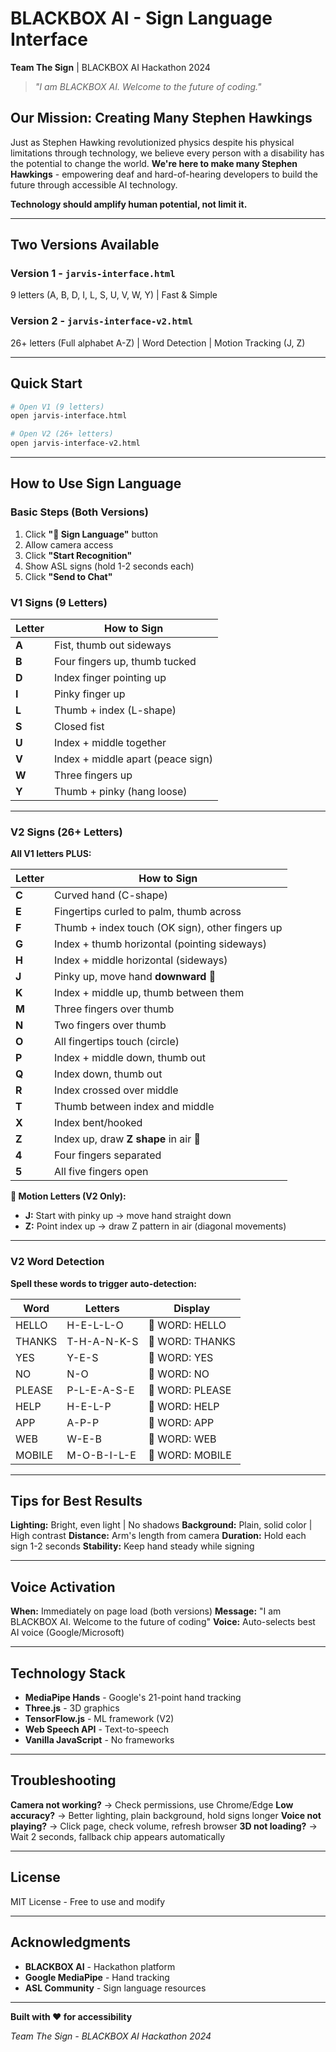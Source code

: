 # BLACKBOX AI - Sign Language Interface

**Team The Sign** | BLACKBOX AI Hackathon 2024

> *"I am BLACKBOX AI. Welcome to the future of coding."*

## **Our Mission: Creating Many Stephen Hawkings**

Just as Stephen Hawking revolutionized physics despite his physical limitations through technology, we believe every person with a disability has the potential to change the world. **We're here to make many Stephen Hawkings** - empowering deaf and hard-of-hearing developers to build the future through accessible AI technology.

**Technology should amplify human potential, not limit it.**

---

##  Two Versions Available

### Version 1 - `jarvis-interface.html`
 9 letters (A, B, D, I, L, S, U, V, W, Y) | Fast & Simple

### Version 2 - `jarvis-interface-v2.html`
26+ letters (Full alphabet A-Z) | Word Detection | Motion Tracking (J, Z)

---

##  Quick Start

```bash
# Open V1 (9 letters)
open jarvis-interface.html

# Open V2 (26+ letters)
open jarvis-interface-v2.html
```

---

##  How to Use Sign Language

### Basic Steps (Both Versions)

1. Click **"👋 Sign Language"** button
2. Allow camera access
3. Click **"Start Recognition"**
4. Show ASL signs (hold 1-2 seconds each)
5. Click **"Send to Chat"**

### V1 Signs (9 Letters)

| Letter | How to Sign |
|--------|-------------|
| **A** | Fist, thumb out sideways |
| **B** | Four fingers up, thumb tucked |
| **D** | Index finger pointing up |
| **I** | Pinky finger up |
| **L** | Thumb + index (L-shape) |
| **S** | Closed fist |
| **U** | Index + middle together |
| **V** | Index + middle apart (peace sign) |
| **W** | Three fingers up |
| **Y** | Thumb + pinky (hang loose) |

---

### V2 Signs (26+ Letters)

**All V1 letters PLUS:**

| Letter | How to Sign |
|--------|-------------|
| **C** | Curved hand (C-shape) |
| **E** | Fingertips curled to palm, thumb across |
| **F** | Thumb + index touch (OK sign), other fingers up |
| **G** | Index + thumb horizontal (pointing sideways) |
| **H** | Index + middle horizontal (sideways) |
| **J** | Pinky up, move hand **downward** 🔄 |
| **K** | Index + middle up, thumb between them |
| **M** | Three fingers over thumb |
| **N** | Two fingers over thumb |
| **O** | All fingertips touch (circle) |
| **P** | Index + middle down, thumb out |
| **Q** | Index down, thumb out |
| **R** | Index crossed over middle |
| **T** | Thumb between index and middle |
| **X** | Index bent/hooked |
| **Z** | Index up, draw **Z shape** in air 🔄 |
| **4** | Four fingers separated |
| **5** | All five fingers open |

**🔄 Motion Letters (V2 Only):**
- **J:** Start with pinky up → move hand straight down
- **Z:** Point index up → draw Z pattern in air (diagonal movements)

---

### V2 Word Detection

**Spell these words to trigger auto-detection:**

| Word | Letters | Display |
|------|---------|---------|
| HELLO | H-E-L-L-O | 🎯 WORD: HELLO |
| THANKS | T-H-A-N-K-S | 🎯 WORD: THANKS |
| YES | Y-E-S | 🎯 WORD: YES |
| NO | N-O | 🎯 WORD: NO |
| PLEASE | P-L-E-A-S-E | 🎯 WORD: PLEASE |
| HELP | H-E-L-P | 🎯 WORD: HELP |
| APP | A-P-P | 🎯 WORD: APP |
| WEB | W-E-B | 🎯 WORD: WEB |
| MOBILE | M-O-B-I-L-E | 🎯 WORD: MOBILE |

---

##  Tips for Best Results

**Lighting:** Bright, even light | No shadows
**Background:** Plain, solid color | High contrast
**Distance:** Arm's length from camera
**Duration:** Hold each sign 1-2 seconds
**Stability:** Keep hand steady while signing

---

##  Voice Activation

**When:** Immediately on page load (both versions)
**Message:** "I am BLACKBOX AI. Welcome to the future of coding"
**Voice:** Auto-selects best AI voice (Google/Microsoft)

---

##  Technology Stack

- **MediaPipe Hands** - Google's 21-point hand tracking
- **Three.js** - 3D graphics
- **TensorFlow.js** - ML framework (V2)
- **Web Speech API** - Text-to-speech
- **Vanilla JavaScript** - No frameworks

---

##  Troubleshooting

**Camera not working?** → Check permissions, use Chrome/Edge
**Low accuracy?** → Better lighting, plain background, hold signs longer
**Voice not playing?** → Click page, check volume, refresh browser
**3D not loading?** → Wait 2 seconds, fallback chip appears automatically

---

##  License

MIT License - Free to use and modify

---

##  Acknowledgments

- **BLACKBOX AI** - Hackathon platform
- **Google MediaPipe** - Hand tracking
- **ASL Community** - Sign language resources

---

**Built with ❤️ for accessibility**

*Team The Sign - BLACKBOX AI Hackathon 2024*
